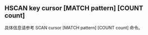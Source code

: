 ## HSCAN key cursor [MATCH pattern] [COUNT count]

具体信息请参考 SCAN cursor [MATCH pattern] [COUNT count] 命令。